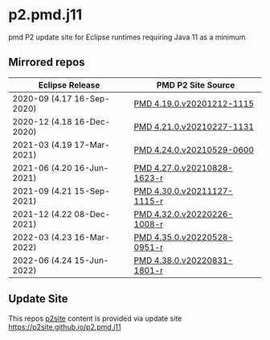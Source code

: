 # p2.pmd.j11
pmd P2 update site for Eclipse runtimes requiring Java 11 as a minimum


## Mirrored repos
| Eclipse Release | PMD P2 Site Source |
| --------------- | ------------------ | 
| 2020-09 (4.17 16-Sep-2020) | [PMD 4.19.0.v20201212-1115](https://sourceforge.net/projects/pmd/files/pmd-eclipse/zipped/net.sourceforge.pmd.eclipse.p2updatesite-4.19.0.v20201212-1115.zip) |
| 2020-12 (4.18 16-Dec-2020) | [PMD 4.21.0.v20210227-1131](https://sourceforge.net/projects/pmd/files/pmd-eclipse/zipped/net.sourceforge.pmd.eclipse.p2updatesite-4.21.0.v20210227-1131.zip) |
| 2021-03 (4.19 17-Mar-2021) | [PMD 4.24.0.v20210529-0600](https://sourceforge.net/projects/pmd/files/pmd-eclipse/zipped/net.sourceforge.pmd.eclipse.p2updatesite-4.24.0.v20210529-0600.zip) |
| 2021-06 (4.20 16-Jun-2021) | [PMD 4.27.0.v20210828-1623-r](https://sourceforge.net/projects/pmd/files/pmd-eclipse/zipped/net.sourceforge.pmd.eclipse.p2updatesite-4.27.0.v20210828-1623-r.zip) |
| 2021-09 (4.21 15-Sep-2021) | [PMD 4.30.0.v20211127-1115-r](https://sourceforge.net/projects/pmd/files/pmd-eclipse/zipped/net.sourceforge.pmd.eclipse.p2updatesite-4.30.0.v20211127-1115-r.zip) |
| 2021-12 (4.22 08-Dec-2021) | [PMD 4.32.0.v20220226-1008-r](https://sourceforge.net/projects/pmd/files/pmd-eclipse/zipped/net.sourceforge.pmd.eclipse.p2updatesite-4.32.0.v20220226-1008-r.zip) |
| 2022-03 (4.23 16-Mar-2022) | [PMD 4.35.0.v20220528-0951-r](https://sourceforge.net/projects/pmd/files/pmd-eclipse/zipped/net.sourceforge.pmd.eclipse.p2updatesite-4.35.0.v20220528-0951-r.zip) |
| 2022-06 (4.24 15-Jun-2022) | [PMD 4.38.0.v20220831-1801-r](https://sourceforge.net/projects/pmd/files/pmd-eclipse/zipped/net.sourceforge.pmd.eclipse.p2updatesite-4.38.0.v20220831-1801-r.zip) |


## Update Site
This repos [p2site](../../tree/main/p2site) content is provided via update site https://p2site.github.io/p2.pmd.j11
